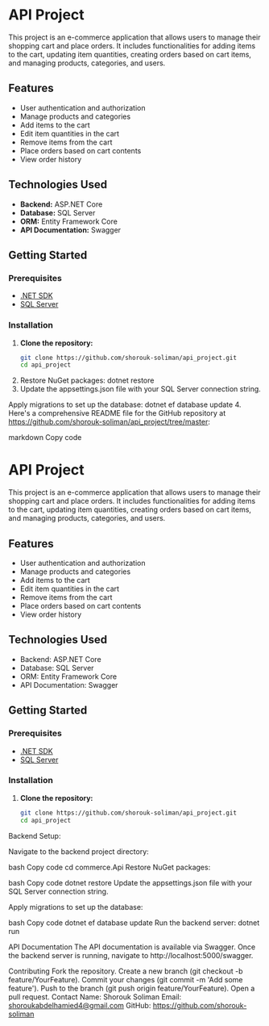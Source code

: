 # API Project

This project is an e-commerce application that allows users to manage their shopping cart and place orders. It includes functionalities for adding items to the cart, updating item quantities, creating orders based on cart items, and managing products, categories, and users.

## Features

- User authentication and authorization
- Manage products and categories
- Add items to the cart
- Edit item quantities in the cart
- Remove items from the cart
- Place orders based on cart contents
- View order history

## Technologies Used

- **Backend:** ASP.NET Core
- **Database:** SQL Server
- **ORM:** Entity Framework Core
- **API Documentation:** Swagger

## Getting Started

### Prerequisites

- [.NET SDK](https://dotnet.microsoft.com/download)
- [SQL Server](https://www.microsoft.com/en-us/sql-server/sql-server-downloads)

### Installation

1. **Clone the repository:**
   ```bash
   git clone https://github.com/shorouk-soliman/api_project.git
   cd api_project
2.  Restore NuGet packages:
dotnet restore
3.  Update the appsettings.json file with your SQL Server connection string.

Apply migrations to set up the database:
dotnet ef database update
4. 
Here's a comprehensive README file for the GitHub repository at https://github.com/shorouk-soliman/api_project/tree/master:

markdown
Copy code
# API Project

This project is an e-commerce application that allows users to manage their shopping cart and place orders. It includes functionalities for adding items to the cart, updating item quantities, creating orders based on cart items, and managing products, categories, and users.

## Features

- User authentication and authorization
- Manage products and categories
- Add items to the cart
- Edit item quantities in the cart
- Remove items from the cart
- Place orders based on cart contents
- View order history

## Technologies Used

- Backend: ASP.NET Core
- Database: SQL Server
- ORM: Entity Framework Core
- API Documentation: Swagger

## Getting Started

### Prerequisites

- [.NET SDK](https://dotnet.microsoft.com/download)
- [SQL Server](https://www.microsoft.com/en-us/sql-server)

### Installation

1. **Clone the repository:**
   ```bash
   git clone https://github.com/shorouk-soliman/api_project.git
   cd api_project
Backend Setup:

Navigate to the backend project directory:

bash
Copy code
cd commerce.Api
Restore NuGet packages:

bash
Copy code
dotnet restore
Update the appsettings.json file with your SQL Server connection string.

Apply migrations to set up the database:

bash
Copy code
dotnet ef database update
Run the backend server:
dotnet run


API Documentation
The API documentation is available via Swagger. Once the backend server is running, navigate to http://localhost:5000/swagger.

Contributing
Fork the repository.
Create a new branch (git checkout -b feature/YourFeature).
Commit your changes (git commit -m 'Add some feature').
Push to the branch (git push origin feature/YourFeature).
Open a pull request.
Contact
Name: Shorouk Soliman
Email: shoroukabdelhamied4@gmail.com
GitHub: https://github.com/shorouk-soliman
